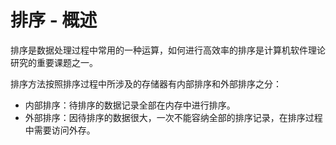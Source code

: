 
# 排序 - 概述

排序是数据处理过程中常用的一种运算，如何进行高效率的排序是计算机软件理论研究的重要课题之一。

排序方法按照排序过程中所涉及的存储器有内部排序和外部排序之分：
- 内部排序：待排序的数据记录全部在内存中进行排序。
- 外部排序：因待排序的数据很大，一次不能容纳全部的排序记录，在排序过程中需要访问外存。

